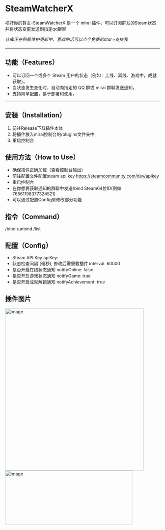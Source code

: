 
# SteamWatcherX

视奸你的群友-SteamWatcherX 是一个 mirai 插件，可以订阅群友的Steam状态并将状态变更发送到指定qq群聊

_仓库正在积极维护更新中，喜欢的话可以点个免费的star⭐支持我_

---

## 功能（Features）

- 可以订阅一个或多个 Steam 用户的状态（例如：上线、离线、游戏中，成就获取）。
- 当状态发生变化时，自动向指定的 QQ 群或 mirai 群聊发送通知。
- 支持简单配置，易于部署和使用。

---

## 安装（Installation）

1. 前往Release下载插件本体
2. 将插件放入mirai控制台的/plugins文件夹中
3. 重启控制台

## 使用方法（How to Use）

- 确保插件正确加载（查看控制台输出）
- 前往配置文件配置steam api key https://steamcommunity.com/dev/apikey
- 重启控制台
- 在你想要获取通知的群聊中发送/bind Steam64位ID(例如76561198377324521)
- 可以通过配置Config来修改部分功能

## 指令（Command）

/bind
/unbind
/list

## 配置（Config）

- Steam API Key
apiKey: 
- 状态检查间隔 (毫秒), 修改后需重载插件
interval: 60000
- 是否开启在线状态通知
notifyOnline: false
- 是否开启游戏状态通知
notifyGame: true
- 是否开启成就解锁通知
notifyAchievement: true

## 插件图片

<img width="451" height="528" alt="image" src="https://github.com/user-attachments/assets/72e8ed23-cf4e-4449-8b57-e7c8542783ed" />

<img width="414" height="177" alt="image" src="https://github.com/user-attachments/assets/f003b4da-3665-454c-9cdc-92841d9495f6" />



